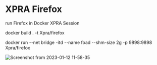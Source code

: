 # XPRA Firefox
run Firefox in Docker XPRA Session

docker build . -t Xpra/firefox

docker run --net bridge -itd --name foad --shm-size 2g -p 9898:9898 Xpra/firefox

![Screenshot from 2023-01-12 11-58-35](https://user-images.githubusercontent.com/61406816/212016316-e7012fe3-40ae-4aad-9b3b-964a1304ffca.png)
